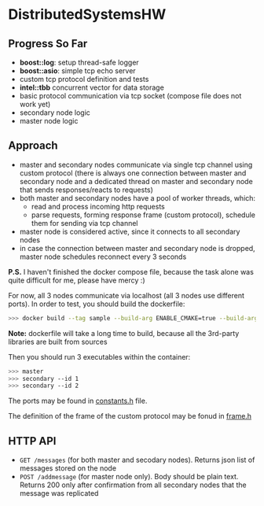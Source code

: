 # DistributedSystemsHW

## Progress So Far

* **boost::log**: setup thread-safe logger
* **boost::asio**: simple tcp echo server
* custom tcp protocol definition and tests
* **intel::tbb** concurrent vector for data storage
* basic protocol communication via tcp socket (compose file does not work yet)
* secondary node logic
* master node logic

## Approach

* master and secondary nodes communicate via single tcp channel using custom protocol (there is always one connection between master and secondary node and a dedicated thread on master and secondary node that sends responses/reacts to requests)
* both master and secondary nodes have a pool of worker threads, which:
    * read and process incoming http requests
    * parse requests, forming response frame (custom protocol), schedule them for sending via tcp channel
* master node is considered active, since it connects to all secondary nodes
* in case the connection between master and secondary node is dropped, master node schedules reconnect every 3 seconds

**P.S.** I haven't finished the docker compose file, because the task alone was quite difficult for me, please have mercy :)

For now, all 3 nodes communicate via localhost (all 3 nodes use different ports). In order to test, you should build the dockerfile:

```bash
>>> docker build --tag sample --build-arg ENABLE_CMAKE=true --build-arg ENABLE_BOOST=true --build-arg ENABLE_TBB=true --build-arg ENABLE_NINJA=true --target deploy .
```

**Note:** dockerfile will take a long time to build, because all the 3rd-party libraries are built from sources

Then you should run 3 executables within the container:
```bash
>>> master
>>> secondary --id 1
>>> secondary --id 2
```

The ports may be found in [constants.h](./libs/constants/include/constants/constants.h) file.

The definition of the frame of the custom protocol may be fonud in [frame.h](./libs/protocol/include/protocol/frame.h)

## HTTP API

* ```GET /messages``` (for both master and secodary nodes). Returns json list of messages stored on the node
* ```POST /addmessage``` (for master node only). Body should be plain text. Returns 200 only after confirmation from all secondary nodes that the message was replicated

